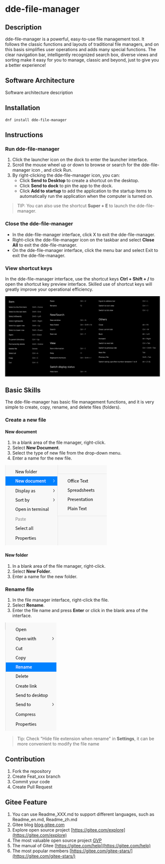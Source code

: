 # dde-file-manager

## Description
dde-file-manager is a powerful, easy-to-use file management tool. It follows the classic functions and layouts of traditional file managers, and on this basis simplifies user operations and adds many special functions. The clear navigation bar, intelligently recognized search box, diverse views and sorting make it easy for you to manage, classic and beyond, just to give you a better experience!

## Software Architecture
Software architecture description

## Installation

```shell
dnf install dde-file-manager
```

## Instructions

### Run dde-file-manager

1. Click the launcher icon on the dock to enter the launcher interface.
2. Scroll the mouse wheel up or down to browse or search for the dde-file-manager icon , and click Run.
3. By right-clicking the dde-file-manager icon, you can:
   - Click **Send to Desktop** to create a shortcut on the desktop.
   - Click **Send to dock** to pin the app to the dock.
   - Click **Add to startup** to add the application to the startup items to automatically run the application when the computer is turned on.

> TIP: You can also use the shortcut **Super + E** to launch the dde-file-manager.

### Close the dde-file-manager

- In the dde-file-manager interface, click X to exit the dde-file-manager.
- Right-click the dde-file-manager icon on the taskbar and select **Close All** to exit the dde-file-manager.
- On the dde-file-manager interface, click the menu bar and select Exit to exit the dde-file-manager.

### View shortcut keys

In the dde-file-manager interface, use the shortcut keys **Ctrl + Shift + /** to open the shortcut key preview interface. Skilled use of shortcut keys will greatly improve your operational efficiency.

![image-hot_key_en](./image/hot_key_en.png)

## Basic Skills

The dde-file-manager has basic file management functions, and it is very simple to create, copy, rename, and delete files (folders).

### Create a new file

#### New document

1. In a blank area of the file manager, right-click.
2. Select **New Document**.
3. Select the type of new file from the drop-down menu.
4. Enter a name for the new file.

![image-newdo_en](./image/newdo_en.png)

#### New folder

1. In a blank area of the file manager, right-click.
2. Select **New Folder**.
3. Enter a name for the new folder.

### Rename file

1. In the file manager interface, right-click the file.
2. Select **Rename**.
3. Enter the file name and press **Enter** or click in the blank area of the interface.

![image-rename_en](./image/rename_en.png)

> Tip: Check "Hide file extension when rename" in **Settings**, it can be more convenient to modify the file name

## Contribution

1.  Fork the repository
2.  Create Feat_xxx branch
3.  Commit your code
4.  Create Pull Request


## Gitee Feature

1.  You can use Readme\_XXX.md to support different languages, such as Readme\_en.md, Readme\_zh.md
2.  Gitee blog [blog.gitee.com](https://blog.gitee.com)
3.  Explore open source project [https://gitee.com/explore](https://gitee.com/explore)
4.  The most valuable open source project [GVP](https://gitee.com/gvp)
5.  The manual of Gitee [https://gitee.com/help](https://gitee.com/help)
6.  The most popular members  [https://gitee.com/gitee-stars/](https://gitee.com/gitee-stars/)
